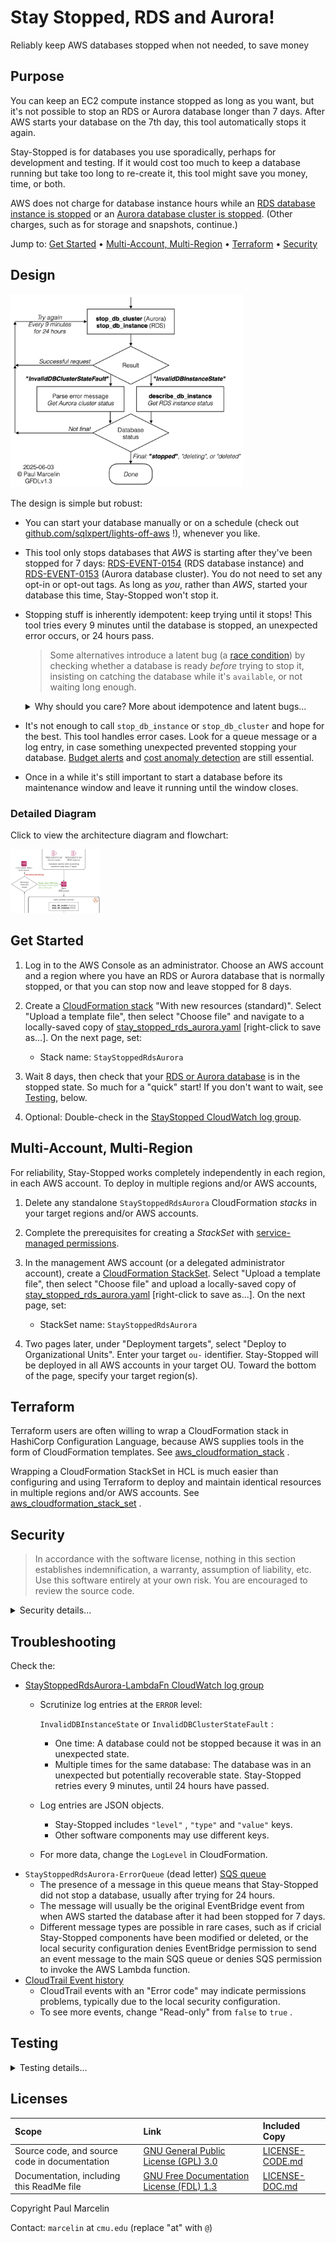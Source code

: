 # Stay Stopped, RDS and Aurora!

Reliably keep AWS databases stopped when not needed, to save money

## Purpose

You can keep an EC2 compute instance stopped as long as you want, but it's not
possible to stop an RDS or Aurora database longer than 7 days. After AWS
starts your database on the 7th day, this tool automatically stops it again.

Stay-Stopped is for databases you use sporadically, perhaps for development
and testing. If it would cost too much to keep a database running but take too
long to re-create it, this tool might save you money, time, or both.

AWS does not charge for database instance hours while an
[RDS database instance is stopped](https://docs.aws.amazon.com/AmazonRDS/latest/UserGuide/USER_StopInstance.html#USER_StopInstance.Benefits)
or an
[Aurora database cluster is stopped](https://docs.aws.amazon.com/AmazonRDS/latest/AuroraUserGuide/aurora-cluster-stop-start.html#aurora-cluster-start-stop-overview).
(Other charges, such as for storage and snapshots, continue.)

Jump to:
[Get Started](#get-started)
&bull;
[Multi-Account, Multi-Region](#multi-account-multi-region)
&bull;
[Terraform](#terraform)
&bull;
[Security](#security)

## Design

[<img src="media/stay-stopped-aws-rds-aurora-flow-simple.png" alt="Call to stop the Aurora or Relational Database Service database. Case 1: If the stop request succeeds, retry. Case 2: If the Aurora cluster is in an invalid state, parse the error message to get the status. Case 3: If the RDS instance is in an invalid state, get the status by calling to describe the RDS instance. If the database status from Case 2 or 3 is not final (that is, not 'stopped', 'deleting', or 'deleted'), retry. Retries occur every 9 minutes for 24 hours." width="372" />](media/stay-stopped-aws-rds-aurora-flow-simple.png?raw=true "Simplified flowchart for Stay Stopped, RDS and Aurora!")

The design is simple but robust:

- You can start your database manually or on a schedule (check out
  [github.com/sqlxpert/lights-off-aws](/../../../lights-off-aws#lights-off)&nbsp;!),
  whenever you like.

- This tool only stops databases that _AWS_ is starting after they've been
  stopped for 7 days:
  [RDS-EVENT-0154](https://docs.aws.amazon.com/AmazonRDS/latest/UserGuide/USER_Events.Messages.html#RDS-EVENT-0154)
  (RDS database instance)
  and
  [RDS-EVENT-0153](https://docs.aws.amazon.com/AmazonRDS/latest/AuroraUserGuide/USER_Events.Messages.html#RDS-EVENT-0153)
  (Aurora database cluster).
  You do not need to set any opt-in or opt-out tags. As long as _you_, rather
  than _AWS_, started your database this time, Stay-Stopped won't stop it.

- Stopping stuff is inherently idempotent: keep trying until it stops! This
  tool tries every 9 minutes until the database is stopped, an unexpected
  error occurs, or 24 hours pass.

  > Some alternatives introduce a latent bug (a
  [race condition](https://en.wikipedia.org/wiki/Race_condition))
  by checking whether a database is ready _before_ trying to stop it,
  insisting on catching the database while it's `available`, or not waiting
  long enough.

  <details>
    <summary>Why should you care? More about idempotence and latent bugs...</summary>

  Here are two interesting alternative solutions, described as of May, 2025:

   1. [Stop Amazon RDS/Aurora Whenever They Start](https://aws.plainenglish.io/stop-amazon-rds-aurora-whenever-they-start-with-lambda-and-eventbridge-c8c1a88f67d6)
      \[[code](https://gist.github.com/shimo164/cc9bb3c425e13f0f2fa14f29c633aa84/0e714a830352e6e6d29904e0629b82df5473393f)\]
      by shimo, from the _AWS In Plain English_ blog on Medium, comprises a
      single Lambda function, which checks that the database is `available`
      before stopping it
      ([L48-L51](https://gist.github.com/shimo164/cc9bb3c425e13f0f2fa14f29c633aa84/0e714a830352e6e6d29904e0629b82df5473393f#file-lambda_stop_rds-py-L48-L51)).
      If not, the code waits
      ([L63-L65](https://gist.github.com/shimo164/cc9bb3c425e13f0f2fa14f29c633aa84/0e714a830352e6e6d29904e0629b82df5473393f#file-lambda_stop_rds-py-L63-L65))
      and checks again
      ([L76-L78](https://gist.github.com/shimo164/cc9bb3c425e13f0f2fa14f29c633aa84/0e714a830352e6e6d29904e0629b82df5473393f#file-lambda_stop_rds-py-L76-L78)).
      What if the database takes a long time to start? Startup "can take
      minutes to hours", according to the
      [RDS User Guide](https://docs.aws.amazon.com/AmazonRDS/latest/UserGuide/USER_StartInstance.html).
      What if the database goes from `available` to `maintenance` or another
      similar status, _before_ the next status check?
      [Lambda has a 15-minute maximum timeout](https://docs.aws.amazon.com/lambda/latest/dg/configuration-timeout.html).

      Waiting _within_ the Lambda function might seem wasteful, but the cost
      is less than 2¢ &mdash; negligible for a function triggered once per
      database per week. AWS Lambda's maximum timeout notwithstanding, I
      appreciate the author's minimalist instinct.
  
   2. [Stopping an Automatically Started Database Instance](https://aws.amazon.com/jp/blogs/architecture/field-notes-stopping-an-automatically-started-database-instance-with-amazon-rds/)
      \[[code](https://github.com/aws-samples/amazon-rds-auto-restart-protection/tree/cfdd3a1)\]
      by Islam Ghanim, on AWS's own _Architecture Blog_, uses an AWS Step
      Function. Before attempting to stop the database, the state machine
      waits as long as necessary for the database to become `available`; long
      `maintenance` etc. would be covered. After the database finishes
      `starting` and becomes `available`, what if a person or system (perhaps
      an infrastructure-as-code system) happens to delete it before the next
      status check? That's unlikely, but what if someone notices that the
      database is now `available`, gets impatient, and stops it manually
      instead of waiting? Barring an error, `available` is the _only_ way out
      of the status-checking loop
      ([stop-rds-instance-state-machine.json, L30-L40](https://github.com/aws-samples/amazon-rds-auto-restart-protection/blob/cfdd3a1/sources/stepfunctions-code/stop-rds-instance-state-machine.json#L30-L40)).
      No
      [overall state machine timeout](https://docs.aws.amazon.com/step-functions/latest/dg/statemachine-structure.html#statemachinetimeoutseconds)
      is defined
      ([L1-L4](https://github.com/aws-samples/amazon-rds-auto-restart-protection/blob/cfdd3a1/sources/stepfunctions-code/stop-rds-instance-state-machine.json#L1-L4)).
      The Step Function would keep checking every 5 minutes for a status that
      won't recur until AWS starts the database again in 7 days or, worse yet,
      someone starts the database manually _with the intention of using it_.

      What I appreciate about this author's solution is that once the stop
      request is made, the state machine sees it through until the database's
      status changes from `stopping` to `stopped`.

      ![Retrieve Relational Database Service Instance State, is Instance Available?, and wait Five Minutes are joined in a loop. The only exit paths are from is Instance Available? to stop RDS Instance, if RDS Instance State is 'available'; and from retrieve RDS Instance State and stop RDS Instance to fall-back, if an error is caught.](media/aws-architecture-blog-stop-rds-instance-state-machine-annotated.png?raw=true "Annotated state machine from the AWS Architecture Blog solution")

  These examples demonstrate that a distributed computing problem like
  stopping a cloud database is not simple. Moreover, each professional who
  tackles a complex problem contributes a piece of the puzzle. By publishing
  our work on an open-source basis, we can learn from each other. Please get
  in touch if you have ideas for improving Stay-Stopped!

  For further reading:

  - [Making retries safe with idempotent APIs](https://aws.amazon.com/builders-library/making-retries-safe-with-idempotent-APIs/)
    by Malcolm Featonby, in the _Amazon Builder's Library_.

  - [Idempotence: Doing It More than Once](https://sqlxpert.github.io/2025/05/17/idempotence-doing-it-more-than-once.html),
    by yours truly.

  </details>

- It's not enough to call `stop_db_instance` or `stop_db_cluster` and hope for
  the best. This tool handles error cases. Look for a queue message or a log
  entry, in case something unexpected prevented stopping your database.
  [Budget alerts](https://docs.aws.amazon.com/cost-management/latest/userguide/budgets-action-configure.html)
  and
  [cost anomaly detection](https://docs.aws.amazon.com/cost-management/latest/userguide/manage-ad.html)
  are still essential.

- Once in a while it's still important to start a database before its
  maintenance window and leave it running until the window closes.

### Detailed Diagram

Click to view the architecture diagram and flowchart:

[<img src="media/stay-stopped-aws-rds-aurora-architecture-and-flow-thumb.png" alt="Relational Database Service Event Bridge events '0153' and '0154' (database started after exceeding 7-day maximum stop time) go to the main Simple Queue Service queue. The Amazon Web Services Lambda function stops the Aurora cluster or RDS instance. If the database's status is invalid, the queue message becomes visible again in 9 minutes. A final status of 'stopping', 'deleting' or 'deleted' stops retries, as does a serious error. After 160 tries (24 hours), the message goes to the error (dead letter) SQS queue." width="144" />](media/stay-stopped-aws-rds-aurora-architecture-and-flow.png?raw=true "Architecture diagram and flowchart for Stay Stopped, RDS and Aurora!")

## Get Started

 1. Log in to the AWS Console as an administrator. Choose an AWS account and a
    region where you have an RDS or Aurora database that is normally stopped,
    or that you can stop now and leave stopped for 8 days.

 2. Create a
    [CloudFormation stack](https://console.aws.amazon.com/cloudformation/home)
    "With new resources (standard)". Select "Upload a template file", then
    select "Choose file" and navigate to a locally-saved copy of
    [stay_stopped_rds_aurora.yaml](/stay_stopped_aws_rds_aurora.yaml?raw=true)
    [right-click to save as...]. On the next page, set:

    - Stack name: `StayStoppedRdsAurora`

 3. Wait 8 days, then check that your
    [RDS or Aurora database](https://console.aws.amazon.com/rds/home#databases:)
    is in the stopped state. So much for a "quick" start! If you don't want to
    wait, see
    [Testing](#testing),
    below.

 4. Optional: Double-check in the
    [StayStopped CloudWatch log group](https://console.aws.amazon.com/cloudwatch/home#logsV2:log-groups$3FlogGroupNameFilter$3DStayStoppedRdsAurora-).

## Multi-Account, Multi-Region

For reliability, Stay-Stopped works completely independently in each region, in
each AWS account. To deploy in multiple regions and/or AWS accounts,

 1. Delete any standalone `StayStoppedRdsAurora` CloudFormation _stacks_ in
    your target regions and/or AWS accounts.

 2. Complete the prerequisites for creating a _StackSet_ with
    [service-managed permissions](https://docs.aws.amazon.com/AWSCloudFormation/latest/UserGuide/stacksets-orgs-enable-trusted-access.html).

 3. In the management AWS account (or a delegated administrator account),
    create a
    [CloudFormation StackSet](https://console.aws.amazon.com/cloudformation/home#/stacksets).
    Select "Upload a template file", then select "Choose file" and upload a
    locally-saved copy of
    [stay_stopped_rds_aurora.yaml](/stay_stopped_aws_rds_aurora.yaml?raw=true)
    [right-click to save as...]. On the next page, set:

    - StackSet name: `StayStoppedRdsAurora`

 4. Two pages later, under "Deployment targets", select "Deploy to
    Organizational Units". Enter your target `ou-` identifier. Stay-Stopped
    will be deployed in all AWS accounts in your target OU. Toward the bottom
    of the page, specify your target region(s).

## Terraform

Terraform users are often willing to wrap a CloudFormation stack in HashiCorp
Configuration Language, because AWS supplies tools in the form of
CloudFormation templates. See
[aws_cloudformation_stack](https://registry.terraform.io/providers/hashicorp/aws/latest/docs/resources/cloudformation_stack)
.

Wrapping a CloudFormation StackSet in HCL is much easier than configuring and
using Terraform to deploy and maintain identical resources in multiple regions
and/or AWS accounts. See
[aws_cloudformation_stack_set](https://registry.terraform.io/providers/hashicorp/aws/latest/docs/resources/cloudformation_stack_set)
.

## Security

> In accordance with the software license, nothing in this section establishes
indemnification, a warranty, assumption of liability, etc. Use this software
entirely at your own risk. You are encouraged to review the source code.

<details>
  <summary>Security details...</summary>

### Security Design Goals

- A least-privilege role for the AWS Lambda function.

- Least-privilege queue policies. The main queue can only consume messages
  from EventBridge and produce messages for the Lambda function, or for the
  error (dead letter) queue if there is a problem. Encryption in transit is
  required.

- Optional encryption at rest with the AWS Key Management System, for the
  queues and the log. This can protect EventBridge events containing database
  identifiers and metadata, such as tags. KMS keys housed in a different AWS
  account, and multi-region keys, are supported.

- No data storage other than in the queues and the log, both of which have
  configurable retention periods.

- A retry mechanism (every 9 minutes) and limit (160 total times, which is 24
  hours), to increase the likelihood that a database will be stopped as
  intended but prevent endless retries.

- A concurrency limit, to prevent exhaustion of available Lambda resources.

- Readable Identity and Access Management policies, formatted as
  CloudFormation YAML rather than JSON, and broken down into discrete
  statements by service, resource or principal.

### Your Security Steps

- Prevent people from modifying components of this tool, most of which can be
  identified by `StayStoppedRdsAurora` in ARNs and in the automatic
  `aws:cloudformation:stack-name` tag.

- Log infrastructure changes using CloudTrail, and set up alerts.

- Prevent people from directly invoking the Lambda function and from passing
  the function role to arbitrary functions.

- Separate production workloads. Although this tool only stops databases that
  _AWS_ is starting after they've been stopped for 7 days, the Lambda function
  could stop _any_ database if invoked directly, with a contrived event as
  input. You might choose not to deploy this tool in AWS accounts used for
  production, or you might add a custom IAM policy to the function role,
  denying authority to stop certain production databases (`AttachLocalPolicy`
  in CloudFormation).

- Enable the test mode only in a non-critical AWS account and region, and turn
  the test mode off again as quickly as possible.

- Monitor the error (dead letter) queue, and monitor the log for `ERROR`-level
  entries.

- Configure [budget alerts](https://docs.aws.amazon.com/cost-management/latest/userguide/budgets-action-configure.html)
  and use
  [cost anomaly detection](https://docs.aws.amazon.com/cost-management/latest/userguide/manage-ad.html).

- Occasionally start a database before its maintenance window and leave it
  running, to catch up with RDS and Aurora security updates.

</details>

## Troubleshooting

Check the:

- [StayStoppedRdsAurora-LambdaFn CloudWatch log group](https://console.aws.amazon.com/cloudwatch/home#logsV2:log-groups$3FlogGroupNameFilter$3DStayStoppedRdsAurora-LambdaFn)
  - Scrutinize log entries at the `ERROR` level:

    `InvalidDBInstanceState` or `InvalidDBClusterStateFault` :

    - One time:
      A database could not be stopped because it was in an unexpected state.
    - Multiple times for the same database:
      The database was in an unexpected but potentially recoverable state.
      Stay-Stopped retries every 9 minutes, until 24 hours have passed.

  - Log entries are JSON objects.
    - Stay-Stopped includes `"level"` , `"type"` and `"value"` keys.
    - Other software components may use different keys.
  - For more data, change the `LogLevel` in CloudFormation.
- `StayStoppedRdsAurora-ErrorQueue` (dead letter)
  [SQS queue](https://console.aws.amazon.com/sqs/v3/home#/queues)
  - The presence of a message in this queue means that Stay-Stopped did not
    stop a database, usually after trying for 24 hours.
  - The message will usually be the original EventBridge event from when AWS
    started the database after it had been stopped for 7 days.
  - Different message types are possible in rare cases, such as if cricial
    Stay-Stopped components have been modified or deleted, or the local
    security configuration denies EventBridge permission to send an event
    message to the main SQS queue or denies SQS permission to invoke the AWS
    Lambda function.
- [CloudTrail Event history](https://console.aws.amazon.com/cloudtrailv2/home?ReadOnly=false/events?ReadOnly=false)
  - CloudTrail events with an "Error code" may indicate permissions problems,
    typically due to the local security configuration.
  - To see more events, change "Read-only" from `false` to `true` .

## Testing

<details>
  <summary>Testing details...</summary>

### Recommended Test Database

An RDS database instance ( `db.t4g.micro` , `20` GiB of gp3 storage, `0` days'
worth of automated backups) is cheaper than a typical Aurora cluster, not to
mention faster to create, stop, and start.

### Test Mode

AWS starts RDS and Aurora databases that have been stopped for 7 days, but we
need a faster mechanism for realistic, end-to-end testing. Temporarily change
these parameters in CloudFormation:

|Parameter|Normal|Test|
|:---|:---:|:---:|
|`Test`|`false`|`true`|
|`LogLevel`|`ERROR`|`INFO`|
|`QueueVisibilityTimeoutSecs`|`540`|`60`|
|&rarr; _Equivalent in minutes_|_9 minutes_|_1 minute_|
|`QueueMaxReceiveCount`|`160`|`30`|
|&rarr; _Equivalent time_|_24 hours_|_30 minutes_|

Given the operational and security risks explained below, **&#9888; exit test
mode as quickly as possible**. If your test database is ready, several minutes
should be sufficient.

### Test by Manually Starting a Database

In test mode, Stay-Stopped responds to user-initiated, non-forced database
starts, too:
[RDS-EVENT-0088 (RDS database instance)](https://docs.aws.amazon.com/AmazonRDS/latest/UserGuide/USER_Events.Messages.html#RDS-EVENT-0088)
and
[RDS-EVENT-0151](https://docs.aws.amazon.com/AmazonRDS/latest/AuroraUserGuide/USER_Events.Messages.html#USER_Events.Messages.cluster)
(Aurora database cluster). Although it won't stop databases that are already
running and remain running, **&#9888; while in test mode Stay-Stopped will
stop any database that is newly created or newly started**. To test, manually
start a stopped
[RDS or Aurora database](https://console.aws.amazon.com/rds/home#databases:).

> In test mode, Stay-Stopped also receives
[RDS-EVENT-0088 (Aurora database instance)](https://docs.aws.amazon.com/AmazonRDS/latest/AuroraUserGuide/USER_Events.Messages.html#RDS-EVENT-0088).
Internally, the code ignores it in favor of the cluster-level event.

### Test by Sending a Message

Test mode relaxes the queue policy for the main SQS queue, allowing sources
other than EventBridge, and targets other than the Lambda function or the
error (dead letter) queue. Test by using the AWS Console to send a simulated
EventBridge event message. In the list of
[SQS queues](https://console.aws.amazon.com/sqs/v3/home#/queues),
select `StayStoppedRdsAurora-MainQueue` and then select the "Send and receive
messages" button above the list. You can:

- "Send message", or
- "Poll for messages", select a message, read it and delete it, or
- "Purge" all messages.

Edit the database names in these test messages:

```json
{
  "detail": {
    "SourceIdentifier": "NAME_OF_YOUR_RDS_DATABASE_INSTANCE",
    "SourceType": "DB_INSTANCE",
    "EventID": "RDS-EVENT-0154"
  },
  "detail-type": "RDS DB Instance Event",
  "source": "aws.rds",
  "version": "0"
}
```

```json
{
  "detail": {
    "SourceIdentifier": "NAME_OF_YOUR_AURORA_DATABASE_INSTANCE",
    "SourceType": "CLUSTER",
    "EventID": "RDS-EVENT-0153"
  },
  "detail-type": "RDS DB Cluster Event",
  "source": "aws.rds",
  "version": "0"
}
```

### Test by Invoking the Lambda Function

Depending on locally-determined permissions, you may also be able to invoke
the
[StayStopped Lambda function](https://console.aws.amazon.com/lambda/home#/functions?fo=and&o0=%3A&v0=StayStoppedRdsAurora-LambdaFn-)
manually. Edit the database names in this Lambda test event:

```json
{
  "Records": [
    {
      "body": "{ \"detail\": { \"SourceIdentifier\": \"NAME_OF_YOUR_RDS_DATABASE_INSTANCE\", \"SourceType\": \"DB_INSTANCE\", \"EventID\": \"RDS-EVENT-0154\" }, \"detail-type\": \"RDS DB Instance Event\", \"source\": \"aws.rds\", \"version\": \"0\"}",
      "messageId": "test-message-1-rds"
    },
    {
      "body": "{ \"detail\": { \"SourceIdentifier\": \"NAME_OF_YOUR_AURORA_DATABASE_INSTANCE\", \"SourceType\": \"CLUSTER\", \"EventID\": \"RDS-EVENT-0153\" }, \"detail-type\": \"RDS DB Cluster Event\", \"source\": \"aws.rds\", \"version\": \"0\"}",
      "messageId": "test-message-2-aurora"
    }
  ]
}
```

### Report Bugs

After following the
[troubleshooting](#troubleshooting)
steps and ruling out local issues such as permissions &mdash; especially
hidden controls such as Service and Resource control policies (SCPs and RCPs)
&mdash; please
[report bugs](/../../issues). Thank you!

</details>

## Licenses

|Scope|Link|Included Copy|
|:---|:---|:---|
|Source code, and source code in documentation|[GNU General Public License (GPL) 3.0](http://www.gnu.org/licenses/gpl-3.0.html)|[LICENSE-CODE.md](/LICENSE-CODE.md)|
|Documentation, including this ReadMe file|[GNU Free Documentation License (FDL) 1.3](http://www.gnu.org/licenses/fdl-1.3.html)|[LICENSE-DOC.md](/LICENSE-DOC.md)|

Copyright Paul Marcelin

Contact: `marcelin` at `cmu.edu` (replace "at" with `@`)
